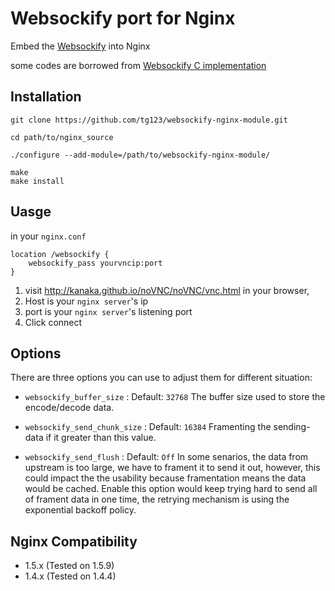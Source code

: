 Websockify port for Nginx
=========================

Embed the [Websockify](https://github.com/kanaka/websockify/) into Nginx

some codes are borrowed from [Websockify C implementation](https://github.com/kanaka/websockify/tree/master/other)


Installation
------------
    

    git clone https://github.com/tg123/websockify-nginx-module.git
    
    cd path/to/nginx_source
    
    ./configure --add-module=/path/to/websockify-nginx-module/
    
    make
    make install


Uasge
-----

  in your `nginx.conf`
  
    location /websockify {
        websockify_pass yourvncip:port
    }

    

  1. visit <http://kanaka.github.io/noVNC/noVNC/vnc.html> in your browser, 
  1. Host is your `nginx server`'s ip
  1. port is your `nginx server`'s listening port
  1. Click connect

Options
-------

  There are three options you can use to adjust them for different situation:

  * `websockify_buffer_size`  :  Default: `32768` 
    The buffer size used to store the encode/decode data.

  * `websockify_send_chunk_size`  : Default: `16384` 
    Framenting the sending-data if it greater than this value. 

  * `websockify_send_flush` : Default: `Off` 
    In some senarios, the data from upstream is too large, we have to frament it to send it out, however, this could impact the the usability because framentation means the data would be cached. Enable this option would keep trying hard to send all of frament data in one time, the retrying mechanism is using the exponential backoff policy. 



Nginx Compatibility
-------------------

 * 1.5.x (Tested on 1.5.9)
 * 1.4.x (Tested on 1.4.4)
